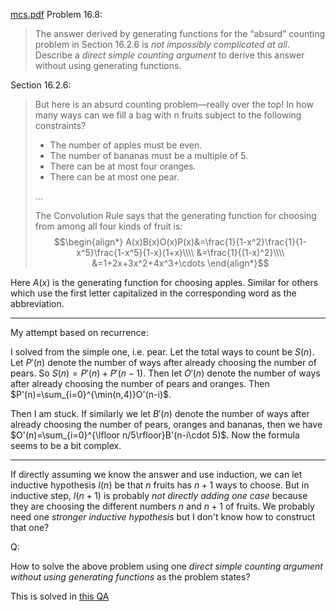 [mcs.pdf][1] Problem 16.8:
> The answer derived by generating functions for the “absurd” counting problem
in Section 16.2.6 is *not impossibly complicated at all*. Describe a *direct simple
counting argument* to derive this answer without using generating functions.

Section 16.2.6:
> But here is an absurd counting problem—really over the top! In how many
ways can we fill a bag with n fruits subject to the following constraints?
> - The number of apples must be even.
> - The number of bananas must be a multiple of 5.
> - There can be at most four oranges.
> - There can be at most one pear.
>
> ...
>
> The Convolution Rule says that the generating function for choosing from among
all four kinds of fruit is: $$\begin{align*}
A(x)B(x)O(x)P(x)&=\frac{1}{1-x^2}\frac{1}{1-x^5}\frac{1-x^5}{1-x}(1+x)\\\\
&=\frac{1}{(1-x)^2}\\\\
&=1+2x+3x^2+4x^3+\cdots
\end{align*}$$

Here $A(x)$ is the generating function for choosing apples. Similar for others which use the first letter capitalized in the corresponding word as the abbreviation.

---

My attempt based on recurrence:

I solved from the simple one, i.e. pear. Let the total ways to count be $S(n)$. Let $P'(n)$ denote the number of ways after already choosing the number of pears. So $S(n)=P'(n)+P'(n-1)$. Then let $O'(n)$ denote the number of ways after already choosing the number of pears and oranges. Then $P'(n)=\sum_{i=0}^{\min(n,4)}O'(n-i)$.

Then I am stuck. If similarly we let $B'(n)$ denote the number of ways after already choosing the number of pears, oranges and bananas, then we have $O'(n)=\sum_{i=0}^{\lfloor n/5\rfloor}B'(n-i\cdot 5)$. Now the formula seems to be a bit complex.

---

If directly assuming we know the answer and use induction, we can let  inductive hypothesis $I(n)$ be that $n$ fruits has $n+1$ ways to choose. But in inductive step, $I(n+1)$ is probably *not directly adding one case* because they are choosing the different numbers $n$ and $n+1$ of fruits. We probably need one *stronger inductive hypothesis* but I don't know how to construct that one?

Q:

How to solve the above problem using one *direct simple counting argument without using generating functions* as the problem states?

This is solved in [this QA](https://math.stackexchange.com/a/479974/1059606)

  [1]: https://courses.csail.mit.edu/6.042/spring18/mcs.pdf